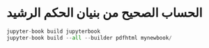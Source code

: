 # الحساب الصحيح من بنيان الحكم الرشيد

```python
jupyter-book build jupyterbook
jupyter-book build --all --builder pdfhtml mynewbook/
```